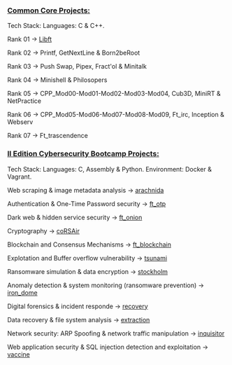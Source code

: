 ### [Common Core Projects:](https://github.com/bavba/42_School/tree/main/Common_Core/)

Tech Stack:
	Languages: C & C++.

Rank 01 -> [Libft](https://github.com/bavba/42_School/tree/main/Common_Core/Rank_00/libft)

Rank 02 -> Printf, GetNextLine & Born2beRoot

Rank 03 -> Push Swap, Pipex, Fract'ol & Minitalk

Rank 04 -> Minishell & Philosopers

Rank 05 -> CPP_Mod00-Mod01-Mod02-Mod03-Mod04, Cub3D, MiniRT & NetPractice

Rank 06 -> CPP_Mod05-Mod06-Mod07-Mod08-Mod09, Ft_irc, Inception & Webserv 

Rank 07 -> Ft_trascendence


### [II Edition Cybersecurity Bootcamp Projects:](https://github.com/bavba/42_School/tree/main/Cybersecurity_bootcamp)

Tech Stack:
	Languages: C, Assembly & Python.
	Environment: Docker & Vagrant.

Web scraping & image metadata analysis -> [arachnida](https://github.com/bavba/42_School/tree/main/Cybersecurity_bootcamp/arachnida)

Authentication & One-Time Password security -> [ft_otp](https://github.com/bavba/42_School/tree/main/Cybersecurity_bootcamp/ft_otp)

Dark web & hidden service security -> [ft_onion](https://github.com/bavba/42_School/tree/main/Cybersecurity_bootcamp/ft_onion) 

Cryptography -> [coRSAir](https://github.com/bavba/42_School/tree/main/Cybersecurity_bootcamp/coRSAir)

Blockchain and Consensus Mechanisms -> [ft_blockchain](https://github.com/bavba/42_School/tree/main/Cybersecurity_bootcamp/ft_blockchain)

Explotation and Buffer overflow vulnerability -> [tsunami](https://github.com/bavba/42_School/tree/main/Cybersecurity_bootcamp/tsunami)

Ransomware simulation & data encryption -> [stockholm](https://github.com/bavba/42_School/tree/main/Cybersecurity_bootcamp/stockholm)

Anomaly detection & system monitoring (ransomware prevention) -> [iron_dome](https://github.com/bavba/42_School/tree/main/Cybersecurity_bootcamp/iron_dome)

Digital forensics & incident responde -> [recovery](https://github.com/bavba/42_School/tree/main/Cybersecurity_bootcamp/recovery)

Data recovery & file system analysis -> [extraction](https://github.com/bavba/42_School/tree/main/Cybersecurity_bootcamp/extraction)

Network security: ARP Spoofing & network traffic manipulation -> [inquisitor](https://github.com/bavba/42_School/tree/main/Cybersecurity_bootcamp/inquisitor)

Web application security & SQL injection detection and exploitation -> [vaccine](https://github.com/bavba/42_School/tree/main/Cybersecurity_bootcamp/vaccine)
